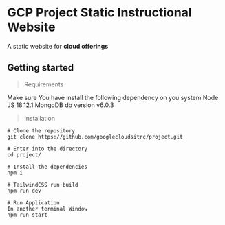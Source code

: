 # GCP Project Static Instructional Website

A static website for **cloud offerings**

## Getting started

>Requirements

Make sure You have install the following dependency on you system
Node JS 18.12.1
MongoDB db version v6.0.3

> Installation

```
# Clone the repository
git clone https://github.com/googlecloudsitrc/project.git

# Enter into the directory
cd project/

# Install the dependencies
npm i 

# TailwindCSS run build
npm run dev

# Run Application
In another terminal Window
npm run start

```
